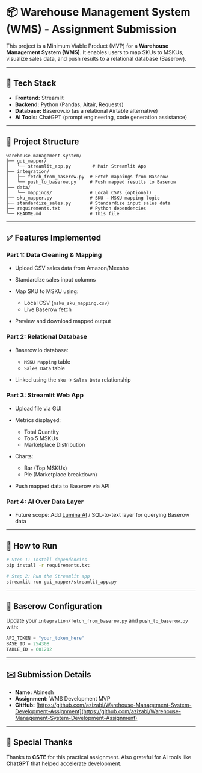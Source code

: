 # 📦 Warehouse Management System (WMS) - Assignment Submission

This project is a Minimum Viable Product (MVP) for a **Warehouse Management System (WMS)**. It enables users to map SKUs to MSKUs, visualize sales data, and push results to a relational database (Baserow).

---

## 🔧 Tech Stack

* **Frontend:** Streamlit
* **Backend:** Python (Pandas, Altair, Requests)
* **Database:** Baserow\.io (as a relational Airtable alternative)
* **AI Tools:** ChatGPT (prompt engineering, code generation assistance)

---

## 📂 Project Structure

```
warehouse-management-system/
├── gui_mapper/
│   └── streamlit_app.py        # Main Streamlit App
├── integration/
│   ├── fetch_from_baserow.py  # Fetch mappings from Baserow
│   └── push_to_baserow.py     # Push mapped results to Baserow
├── data/
│   └── mappings/              # Local CSVs (optional)
├── sku_mapper.py              # SKU → MSKU mapping logic
├── standardize_sales.py       # Standardize input sales data
├── requirements.txt           # Python dependencies
└── README.md                  # This file
```

---

## ✅ Features Implemented

### Part 1: Data Cleaning & Mapping

* Upload CSV sales data from Amazon/Meesho
* Standardize sales input columns
* Map SKU to MSKU using:

  * Local CSV (`msku_sku_mapping.csv`)
  * Live Baserow fetch
* Preview and download mapped output

### Part 2: Relational Database

* Baserow\.io database:

  * `MSKU Mapping` table
  * `Sales Data` table
* Linked using the `sku` → `Sales Data` relationship

### Part 3: Streamlit Web App

* Upload file via GUI
* Metrics displayed:

  * Total Quantity
  * Top 5 MSKUs
  * Marketplace Distribution
* Charts:

  * Bar (Top MSKUs)
  * Pie (Marketplace breakdown)
* Push mapped data to Baserow via API

### Part 4: AI Over Data Layer

* Future scope: Add [Lumina AI](https://lumina-app.vercel.app/) / SQL-to-text layer for querying Baserow data

---

## 🚀 How to Run

```bash
# Step 1: Install dependencies
pip install -r requirements.txt

# Step 2: Run the Streamlit app
streamlit run gui_mapper/streamlit_app.py
```

---

## 🔑 Baserow Configuration

Update your `integration/fetch_from_baserow.py` and `push_to_baserow.py` with:

```python
API_TOKEN = "your_token_here"
BASE_ID = 254308
TABLE_ID = 601212
```

---

## ✉️ Submission Details

* **Name:** Abinesh
* **Assignment:** WMS Development MVP
* **GitHub:** [https://github.com/azizabi/Warehouse-Management-System-Development-Assignment](https://github.com/azizabi/Warehouse-Management-System-Development-Assignment)

---

## 🙏 Special Thanks

Thanks to **CSTE** for this practical assignment. Also grateful for AI tools like **ChatGPT** that helped accelerate development.
